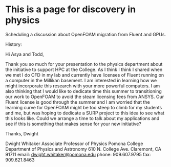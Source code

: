 # This is a page for discovery in physics

Scheduling a discussion about OpenFOAM migration from Fluent and GPUs.

History:

Hi Asya and Todd,
 
  Thank you so much for your presentation to the physics department about the initiative to support HPC at the College.  As I think I think I shared when we met I do CFD in my lab and currently have licenses of Fluent running on a computer in the Millikan basement.  I am interested in learning how we might incorporate this research with your more powerful computers.  I am also thinking that I would like to dedicate time this summer to transitioning our work to OpenFOAM to avoid the steam licensing fees from ANSYS.  Our Fluent license is good through the summer and I am worried that the learning curve for OpenFOAM might be too steep to climb for my students and me, but was hoping to dedicate a SURP project to this idea to see what this looks like.  Could we arrange a time to talk about my applications and see if this is something that makes sense for your new initiative?
 
Thanks,
Dwight
 
Dwight Whitaker
Associate Professor of Physics
Pomona College
Department of Physics and Astronomy
610 N. College Ave.
Claremont, CA 91711
email: dwight.whitaker@pomona.edu
phone: 909.607.9795
fax: 909.621.8463
 
